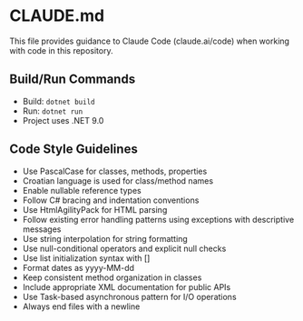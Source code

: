 # CLAUDE.md

This file provides guidance to Claude Code (claude.ai/code) when working with code in this repository.

## Build/Run Commands
- Build: `dotnet build`
- Run: `dotnet run`
- Project uses .NET 9.0

## Code Style Guidelines
- Use PascalCase for classes, methods, properties
- Croatian language is used for class/method names
- Enable nullable reference types
- Follow C# bracing and indentation conventions
- Use HtmlAgilityPack for HTML parsing
- Follow existing error handling patterns using exceptions with descriptive messages
- Use string interpolation for string formatting
- Use null-conditional operators and explicit null checks
- Use list initialization syntax with []
- Format dates as yyyy-MM-dd
- Keep consistent method organization in classes
- Include appropriate XML documentation for public APIs
- Use Task-based asynchronous pattern for I/O operations
- Always end files with a newline